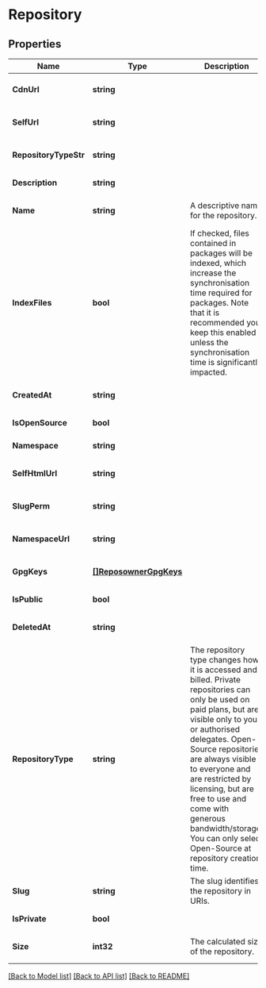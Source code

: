 # Repository

## Properties
Name | Type | Description | Notes
------------ | ------------- | ------------- | -------------
**CdnUrl** | **string** |  | [optional] [default to null]
**SelfUrl** | **string** |  | [optional] [default to null]
**RepositoryTypeStr** | **string** |  | [optional] [default to null]
**Description** | **string** |  | [default to null]
**Name** | **string** | A descriptive name for the repository. | [optional] [default to null]
**IndexFiles** | **bool** | If checked, files contained in packages will be indexed, which increase the synchronisation time required for packages. Note that it is recommended you keep this enabled unless the synchronisation time is significantly impacted. | [optional] [default to null]
**CreatedAt** | **string** |  | [optional] [default to null]
**IsOpenSource** | **bool** |  | [default to null]
**Namespace** | **string** |  | [default to null]
**SelfHtmlUrl** | **string** |  | [optional] [default to null]
**SlugPerm** | **string** |  | [optional] [default to null]
**NamespaceUrl** | **string** |  | [optional] [default to null]
**GpgKeys** | [**[]ReposownerGpgKeys**](reposowner_gpg_keys.md) |  | [optional] [default to null]
**IsPublic** | **bool** |  | [default to null]
**DeletedAt** | **string** |  | [optional] [default to null]
**RepositoryType** | **string** | The repository type changes how it is accessed and billed. Private repositories can only be used on paid plans, but are visible only to you or authorised delegates. Open-Source repositories are always visible to everyone and are restricted by licensing, but are free to use and come with generous bandwidth/storage. You can only select Open-Source at repository creation time. | [optional] [default to null]
**Slug** | **string** | The slug identifies the repository in URIs. | [optional] [default to null]
**IsPrivate** | **bool** |  | [default to null]
**Size** | **int32** | The calculated size of the repository. | [optional] [default to null]

[[Back to Model list]](../README.md#documentation-for-models) [[Back to API list]](../README.md#documentation-for-api-endpoints) [[Back to README]](../README.md)


